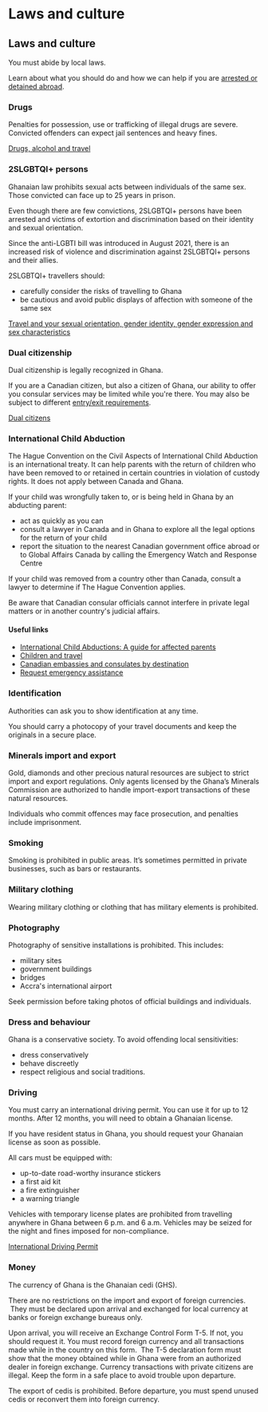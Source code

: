 # Laws and culture

## Laws and culture

You must abide by local laws.

Learn about what you should do and how we can help if you are [arrested or detained abroad](http://travel.gc.ca/assistance/emergency-info/arrest-detention).

### Drugs

Penalties for possession, use or trafficking of illegal drugs are severe. Convicted offenders can expect jail sentences and heavy fines.

[Drugs, alcohol and travel](https://travel.gc.ca/travelling/health-safety/drugs)

### 2SLGBTQI+ persons

Ghanaian law prohibits sexual acts between individuals of the same sex. Those convicted can face up to 25 years in prison.

Even though there are few convictions, 2SLGBTQI+ persons have been arrested and victims of extortion and discrimination based on their identity and sexual orientation.

Since the anti-LGBTI bill was introduced in August 2021, there is an increased risk of violence and discrimination against 2SLGBTQI+ persons and their allies.

2SLGBTQI+ travellers should:

* carefully consider the risks of travelling to Ghana
* be cautious and avoid public displays of affection with someone of the same sex

[Travel and your sexual orientation, gender identity, gender expression and sex characteristics](https://travel.gc.ca/travelling/health-safety/lgbt-travel)

### Dual citizenship

Dual citizenship is legally recognized in Ghana.

If you are a Canadian citizen, but also a citizen of Ghana, our ability to offer you consular services may be limited while you're there. You may also be subject to different [entry/exit requirements](#entryexit).

[Dual citizens](http://travel.gc.ca/travelling/documents/dual-citizenship)

### International Child Abduction

The Hague Convention on the Civil Aspects of International Child Abduction is an international treaty. It can help parents with the return of children who have been removed to or retained in certain countries in violation of custody rights. It does not apply between Canada and Ghana.

If your child was wrongfully taken to, or is being held in Ghana by an abducting parent:

* act as quickly as you can
* consult a lawyer in Canada and in Ghana to explore all the legal options for the return of your child
* report the situation to the nearest Canadian government office abroad or to Global Affairs Canada by calling the Emergency Watch and Response Centre

If your child was removed from a country other than Canada, consult a lawyer to determine if The Hague Convention applies.

Be aware that Canadian consular officials cannot interfere in private legal matters or in another country's judicial affairs.

#### Useful links

* [International Child Abductions: A guide for affected parents](https://travel.gc.ca/travelling/publications/international-child-abductions)
* [Children and travel](https://travel.gc.ca/travelling/children)
* [Canadian embassies and consulates by destination](https://travel.gc.ca/assistance/embassies-consulates)
* [Request emergency assistance](https://travel.gc.ca/assistance/emergency-assistance)

### Identification

Authorities can ask you to show identification at any time.

You should carry a photocopy of your travel documents and keep the originals in a secure place.

### Minerals import and export

Gold, diamonds and other precious natural resources are subject to strict import and export regulations. Only agents licensed by the Ghana’s Minerals Commission are authorized to handle import-export transactions of these natural resources.

Individuals who commit offences may face prosecution, and penalties include imprisonment.

### Smoking

Smoking is prohibited in public areas. It’s sometimes permitted in private businesses, such as bars or restaurants.

### Military clothing

Wearing military clothing or clothing that has military elements is prohibited.

### Photography

Photography of sensitive installations is prohibited. This includes:

* military sites
* government buildings
* bridges
* Accra's international airport

Seek permission before taking photos of official buildings and individuals.

### Dress and behaviour

Ghana is a conservative society. To avoid offending local sensitivities:

* dress conservatively
* behave discreetly
* respect religious and social traditions.

### Driving

You must carry an international driving permit. You can use it for up to 12 months. After 12 months, you will need to obtain a Ghanaian license.

If you have resident status in Ghana, you should request your Ghanaian license as soon as possible.

All cars must be equipped with:

* up-to-date road-worthy insurance stickers
* a first aid kit
* a fire extinguisher
* a warning triangle

Vehicles with temporary license plates are prohibited from travelling anywhere in Ghana between 6 p.m. and 6 a.m. Vehicles may be seized for the night and fines imposed for non-compliance.

[International Driving Permit](https://travel.gc.ca/travelling/documents/international-driving-permit)

### Money

The currency of Ghana is the Ghanaian cedi (GHS).

There are no restrictions on the import and export of foreign currencies.  They must be declared upon arrival and exchanged for local currency at banks or foreign exchange bureaus only.

Upon arrival, you will receive an Exchange Control Form T-5. If not, you should request it. You must record foreign currency and all transactions made while in the country on this form.  The T-5 declaration form must show that the money obtained while in Ghana were from an authorized dealer in foreign exchange. Currency transactions with private citizens are illegal. Keep the form in a safe place to avoid trouble upon departure.

The export of cedis is prohibited. Before departure, you must spend unused cedis or reconvert them into foreign currency.